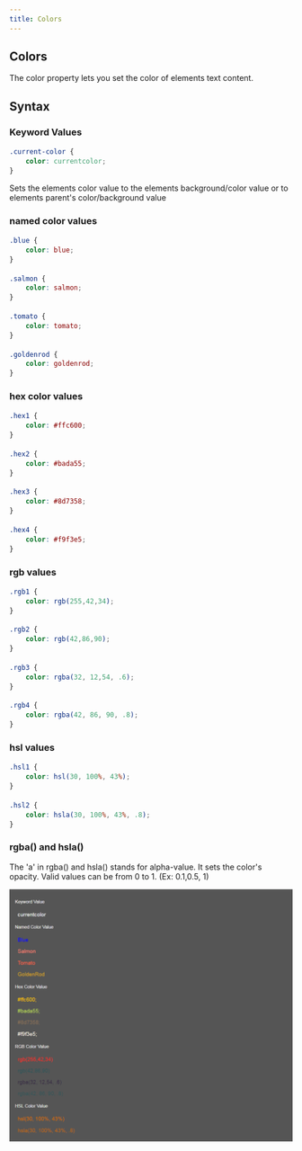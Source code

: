 ```yaml
---
title: Colors
---
```

## Colors
The color property lets you set the color of elements text content.

## Syntax

### Keyword Values
```css
.current-color {
    color: currentcolor;
}
```
Sets the elements color value to the elements background/color value or to elements parent's color/background value

### named color values
```css
.blue {
    color: blue;
}

.salmon {
    color: salmon;
}

.tomato {
    color: tomato;
}

.goldenrod {
    color: goldenrod;
}
```

### hex color values
```css
.hex1 {
    color: #ffc600;
}

.hex2 {
    color: #bada55;
}

.hex3 {
    color: #8d7358;
}

.hex4 {
    color: #f9f3e5;
}
```

### rgb values
```css
.rgb1 {
    color: rgb(255,42,34);
}

.rgb2 {
    color: rgb(42,86,90);
}

.rgb3 {
    color: rgba(32, 12,54, .6);
}

.rgb4 {
    color: rgba(42, 86, 90, .8);
}
```

### hsl values
```css
.hsl1 {
    color: hsl(30, 100%, 43%);
}

.hsl2 {
    color: hsla(30, 100%, 43%, .8);
}
```

### rgba() and hsla()
The 'a' in rgba() and hsla() stands for alpha-value. It sets the color's opacity. Valid values can be from 0 to 1. (Ex: 0.1,0.5, 1)

![Color value examples](https://raw.githubusercontent.com/PriyeshT/FCC-guides-images/master/color.png)

